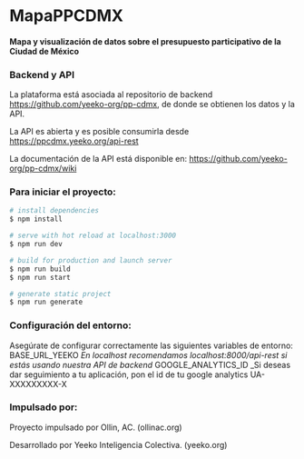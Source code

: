 # MapaPPCDMX
#### Mapa y visualización de datos sobre el presupuesto participativo de la Ciudad de México

### Backend y API
La plataforma está asociada al repositorio de backend https://github.com/yeeko-org/pp-cdmx, de donde se obtienen los datos y la API.

La API es abierta y es posible consumirla desde https://ppcdmx.yeeko.org/api-rest

La documentación de la API está disponible en: https://github.com/yeeko-org/pp-cdmx/wiki

### Para iniciar el proyecto: 

```bash
# install dependencies
$ npm install

# serve with hot reload at localhost:3000
$ npm run dev

# build for production and launch server
$ npm run build
$ npm run start

# generate static project
$ npm run generate
```

### Configuración del entorno: 
Asegúrate de configurar correctamente las siguientes variables de entorno:
BASE_URL_YEEKO  _En localhost recomendamos localhost:8000/api-rest si estás usando nuestra API de backend_
GOOGLE_ANALYTICS_ID _Si deseas dar seguimiento a tu aplicación, pon el id de tu google analytics UA-XXXXXXXXX-X


### Impulsado por:
Proyecto impulsado por Ollin, AC. (ollinac.org)

Desarrollado por Yeeko Inteligencia Colectiva. (yeeko.org)
